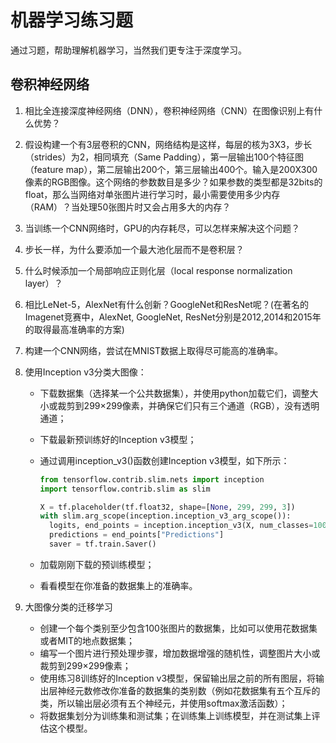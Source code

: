 # 机器学习练习题

通过习题，帮助理解机器学习，当然我们更专注于深度学习。

## 卷积神经网络

1. 相比全连接深度神经网络（DNN），卷积神经网络（CNN）在图像识别上有什么优势？

2. 假设构建一个有3层卷积的CNN，网络结构是这样，每层的核为3X3，步长（strides）为2，相同填充（Same Padding），第一层输出100个特征图（feature map），第二层输出200个，第三层输出400个。输入是200X300像素的RGB图像。这个网络的参数数目是多少？如果参数的类型都是32bits的float，那么当网络对单张图片进行学习时，最小需要使用多少内存（RAM）？当处理50张图片时又会占用多大的内存？

3. 当训练一个CNN网络时，GPU的内存耗尽，可以怎样来解决这个问题？

4. 步长一样，为什么要添加一个最大池化层而不是卷积层？

5. 什么时候添加一个局部响应正则化层（local response normalization layer）？

6. 相比LeNet-5，AlexNet有什么创新？GoogleNet和ResNet呢？(在著名的Imagenet竞赛中，AlexNet, GoogleNet, ResNet分别是2012,2014和2015年的取得最高准确率的方案)

7. 构建一个CNN网络，尝试在MNIST数据上取得尽可能高的准确率。

8. 使用Inception v3分类大图像：

   - 下载数据集（选择某一个公共数据集），并使用python加载它们，调整大小或裁剪到299×299像素，并确保它们只有三个通道（RGB），没有透明通道；

   - 下载最新预训练好的Inception v3模型；

   - 通过调用inception_v3()函数创建Inception v3模型，如下所示：

     ```Python
     from tensorflow.contrib.slim.nets import inception 
     import tensorflow.contrib.slim as slim 

     X = tf.placeholder(tf.float32, shape=[None, 299, 299, 3]) 
     with slim.arg_scope(inception.inception_v3_arg_scope()): 
       logits, end_points = inception.inception_v3(X, num_classes=1001, is_training=False) 
       predictions = end_points["Predictions"] 
       saver = tf.train.Saver()                         
     ```

   - 加载刚刚下载的预训练模型；

   - 看看模型在你准备的数据集上的准确率。

9. 大图像分类的迁移学习

   - 创建一个每个类别至少包含100张图片的数据集，比如可以使用花数据集或者MIT的地点数据集；
   - 编写一个图片进行预处理步骤，增加数据增强的随机性，调整图片大小或裁剪到299×299像素；
   - 使用练习8训练好的Inception v3模型，保留输出层之前的所有图层，将输出层神经元数修改你准备的数据集的类别数（例如花数据集有五个互斥的类，所以输出层必须有五个神经元，并使用softmax激活函数）；
   - 将数据集划分为训练集和测试集；在训练集上训练模型，并在测试集上评估这个模型。